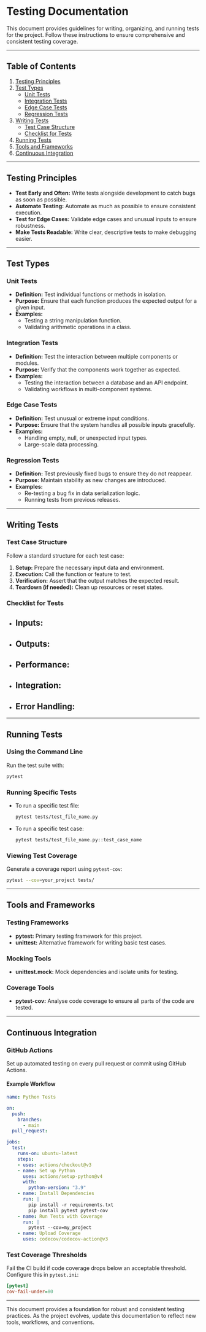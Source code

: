 # Testing Documentation

This document provides guidelines for writing, organizing, and running tests for the project. Follow these instructions to ensure comprehensive and consistent testing coverage.

---

## Table of Contents

1. [Testing Principles](#testing-principles)
2. [Test Types](#test-types)
   - [Unit Tests](#unit-tests)
   - [Integration Tests](#integration-tests)
   - [Edge Case Tests](#edge-case-tests)
   - [Regression Tests](#regression-tests)
3. [Writing Tests](#writing-tests)
   - [Test Case Structure](#test-case-structure)
   - [Checklist for Tests](#checklist-for-tests)
4. [Running Tests](#running-tests)
5. [Tools and Frameworks](#tools-and-frameworks)
6. [Continuous Integration](#continuous-integration)

---

## Testing Principles

- **Test Early and Often:** Write tests alongside development to catch bugs as soon as possible.
- **Automate Testing:** Automate as much as possible to ensure consistent execution.
- **Test for Edge Cases:** Validate edge cases and unusual inputs to ensure robustness.
- **Make Tests Readable:** Write clear, descriptive tests to make debugging easier.

---

## Test Types

### Unit Tests

- **Definition:** Test individual functions or methods in isolation.
- **Purpose:** Ensure that each function produces the expected output for a given input.
- **Examples:**
  - Testing a string manipulation function.
  - Validating arithmetic operations in a class.

### Integration Tests

- **Definition:** Test the interaction between multiple components or modules.
- **Purpose:** Verify that the components work together as expected.
- **Examples:**
  - Testing the interaction between a database and an API endpoint.
  - Validating workflows in multi-component systems.

### Edge Case Tests

- **Definition:** Test unusual or extreme input conditions.
- **Purpose:** Ensure that the system handles all possible inputs gracefully.
- **Examples:**
  - Handling empty, null, or unexpected input types.
  - Large-scale data processing.

### Regression Tests

- **Definition:** Test previously fixed bugs to ensure they do not reappear.
- **Purpose:** Maintain stability as new changes are introduced.
- **Examples:**
  - Re-testing a bug fix in data serialization logic.
  - Running tests from previous releases.

---

## Writing Tests

### Test Case Structure

Follow a standard structure for each test case:

1. **Setup:** Prepare the necessary input data and environment.
2. **Execution:** Call the function or feature to test.
3. **Verification:** Assert that the output matches the expected result.
4. **Teardown (if needed):** Clean up resources or reset states.

### Checklist for Tests

- **Inputs:**
  -
- **Outputs:**
  -
- **Performance:**
  -
- **Integration:**
  -
- **Error Handling:**
  -

---

## Running Tests

### Using the Command Line

Run the test suite with:

```bash
pytest
```

### Running Specific Tests

- To run a specific test file:
  ```bash
  pytest tests/test_file_name.py
  ```
- To run a specific test case:
  ```bash
  pytest tests/test_file_name.py::test_case_name
  ```

### Viewing Test Coverage

Generate a coverage report using `pytest-cov`:

```bash
pytest --cov=your_project tests/
```

---

## Tools and Frameworks

### Testing Frameworks

- **pytest:** Primary testing framework for this project.
- **unittest:** Alternative framework for writing basic test cases.

### Mocking Tools

- **unittest.mock:** Mock dependencies and isolate units for testing.

### Coverage Tools

- **pytest-cov:** Analyse code coverage to ensure all parts of the code are tested.

---

## Continuous Integration

### GitHub Actions

Set up automated testing on every pull request or commit using GitHub Actions.

#### Example Workflow

```yaml
name: Python Tests

on:
  push:
    branches:
      - main
  pull_request:

jobs:
  test:
    runs-on: ubuntu-latest
    steps:
    - uses: actions/checkout@v3
    - name: Set up Python
      uses: actions/setup-python@v4
      with:
        python-version: "3.9"
    - name: Install Dependencies
      run: |
        pip install -r requirements.txt
        pip install pytest pytest-cov
    - name: Run Tests with Coverage
      run: |
        pytest --cov=my_project
    - name: Upload Coverage
      uses: codecov/codecov-action@v3
```

### Test Coverage Thresholds

Fail the CI build if code coverage drops below an acceptable threshold. Configure this in `pytest.ini`:

```ini
[pytest]
cov-fail-under=80
```

---

This document provides a foundation for robust and consistent testing practices. As the project evolves, update this documentation to reflect new tools, workflows, and conventions.

